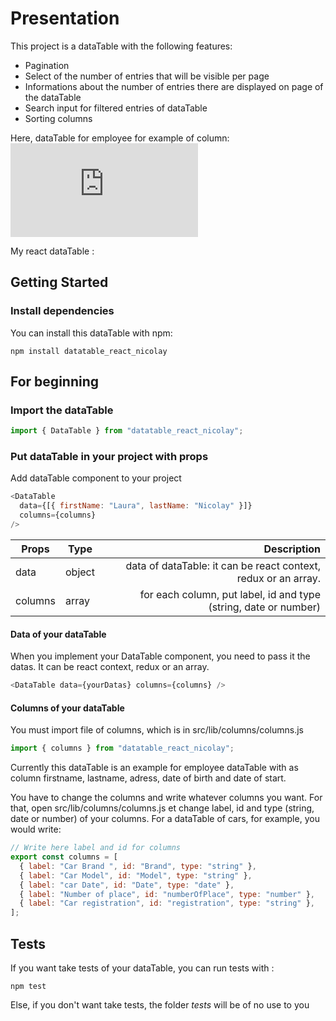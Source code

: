 # Presentation

This project is a dataTable with the following features:

- Pagination
- Select of the number of entries that will be visible per page
- Informations about the number of entries there are displayed on page of the dataTable
- Search input for filtered entries of dataTable
- Sorting columns

Here, dataTable for employee for example of column:
![Image of dataTable for employee for example of column.](https://zupimages.net/viewer.php?id=22/24/dp1z.png "dataTable for employee for example of column")

My react dataTable :

## Getting Started

### Install dependencies

You can install this dataTable with npm:

```
npm install datatable_react_nicolay
```

## For beginning

### Import the dataTable

```js
import { DataTable } from "datatable_react_nicolay";
```

### Put dataTable in your project with props

Add dataTable component to your project

```js
<DataTable
  data={[{ firstName: "Laura", lastName: "Nicolay" }]}
  columns={columns}
/>
```

| Props   | Type   |                                                      Description |
| ------- | ------ | ---------------------------------------------------------------: |
| data    | object |   data of dataTable: it can be react context, redux or an array. |
| columns | array  | for each column, put label, id and type (string, date or number) |

#### Data of your dataTable

When you implement your DataTable component, you need to pass it the datas.
It can be react context, redux or an array.

```js
<DataTable data={yourDatas} columns={columns} />
```

#### Columns of your dataTable

You must import file of columns, which is in src/lib/columns/columns.js

```js
import { columns } from "datatable_react_nicolay";
```

Currently this dataTable is an example for employee dataTable with as column firstname, lastname, adress, date of birth and date of start.

You have to change the columns and write whatever columns you want.
For that, open src/lib/columns/columns.js et change label, id and type (string, date or number) of your columns.
For a dataTable of cars, for example, you would write:

```js
// Write here label and id for columns
export const columns = [
  { label: "Car Brand ", id: "Brand", type: "string" },
  { label: "Car Model", id: "Model", type: "string" },
  { label: "car Date", id: "Date", type: "date" },
  { label: "Number of place", id: "numberOfPlace", type: "number" },
  { label: "Car registration", id: "registration", type: "string" },
];
```

## Tests

If you want take tests of your dataTable, you can run tests with :

```
npm test

```

Else, if you don't want take tests, the folder _tests_ will be of no use to you
